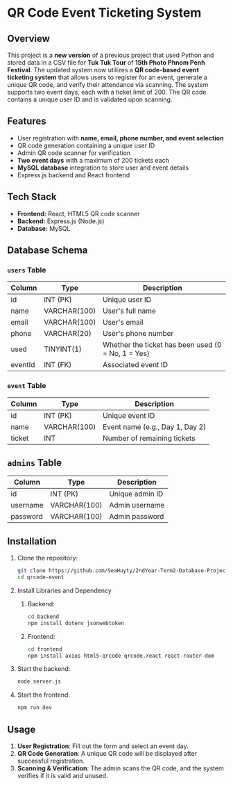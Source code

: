 # QR Code Event Ticketing System

## Overview

This project is a **new version** of a previous project that used Python and stored data in a CSV file for **Tuk Tuk Tour** of **15th Photo Phnom Penh Festival**. The updated system now utilizes a **QR code-based event ticketing system** that allows users to register for an event, generate a unique QR code, and verify their attendance via scanning. The system supports two event days, each with a ticket limit of 200. The QR code contains a unique user ID and is validated upon scanning.

## Features

- User registration with **name, email, phone number, and event selection**
- QR code generation containing a unique user ID
- Admin QR code scanner for verification
- **Two event days** with a maximum of 200 tickets each
- **MySQL database** integration to store user and event details
- Express.js backend and React frontend

## Tech Stack

- **Frontend:** React, HTML5 QR code scanner
- **Backend:** Express.js (Node.js)
- **Database:** MySQL

## Database Schema

### `users` Table

| Column  | Type         | Description                                        |
| ------- | ------------ | -------------------------------------------------- |
| id      | INT (PK)     | Unique user ID                                     |
| name    | VARCHAR(100) | User's full name                                   |
| email   | VARCHAR(100) | User's email                                       |
| phone   | VARCHAR(20)  | User's phone number                                |
| used    | TINYINT(1)   | Whether the ticket has been used (0 = No, 1 = Yes) |
| eventId | INT (FK)     | Associated event ID                                |

### `event` Table

| Column | Type         | Description                     |
| ------ | ------------ | ------------------------------- |
| id     | INT (PK)     | Unique event ID                 |
| name   | VARCHAR(100) | Event name (e.g., Day 1, Day 2) |
| ticket | INT          | Number of remaining tickets     |

## `admins` Table

| Column     | Type         | Description                     |
| ---------- | ------------ | --------------------------------|
| id         | INT (PK)     | Unique admin ID                 |
| username   | VARCHAR(100) | Admin username                  |
| password   | VARCHAR(100) | Admin password                  |

## Installation

1. Clone the repository:

   ```sh
   git clone https://github.com/SeaHuyty/2ndYear-Term2-Database-Project.git
   cd qrcode-event
   ```

2. Install Libraries and Dependency

   1. Backend: 
   
      ```sh
      cd backend
      npm install dotenv jsonwebtoken
      ```

   2. Frontend: 
      
      ```sh
      cd frontend
      npm install axios html5-qrcode qrcode.react react-router-dom
      ```

3. Start the backend:

   ```sh
   node server.js
   ```

4. Start the frontend:

   ```sh
   npm run dev
   ```

## Usage

1. **User Registration**: Fill out the form and select an event day.
2. **QR Code Generation**: A unique QR code will be displayed after successful registration.
3. **Scanning & Verification**: The admin scans the QR code, and the system verifies if it is valid and unused.
